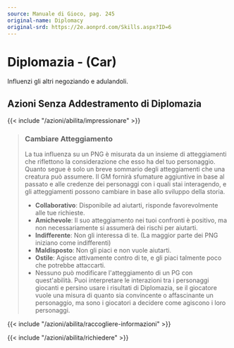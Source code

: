 ```yaml
---
source: Manuale di Gioco, pag. 245
original-name: Diplomacy
original-srd: https://2e.aonprd.com/Skills.aspx?ID=6
---
```


# Diplomazia - (Car)

Influenzi gli altri negoziando e adulandoli.

## Azioni Senza Addestramento di Diplomazia

{{< include "/azioni/abilita/impressionare" >}}

> ### Cambiare Atteggiamento
>
> La tua influenza su un PNG è misurata da un insieme di atteggiamenti che
> riflettono la considerazione che esso ha del tuo personaggio. Quanto segue è
> solo un breve sommario degli atteggiamenti che una creatura può assumere. Il
> GM fornirà sfumature aggiuntive in base al passato e alle credenze dei
> personaggi con i quali stai interagendo, e gli atteggiamenti possono cambiare
> in base allo sviluppo della storia.
>
> - **Collaborativo**: Disponibile ad aiutarti, risponde favorevolmente alle tue
>   richieste.
> - **Amichevole**: Il suo atteggiamento nei tuoi confronti è positivo, ma non
>   necessariamente si assumerà dei rischi per aiutarti.
> - **Indifferente**: Non gli interessa di te. (La maggior parte dei PNG
>   iniziano come indifferenti)
> - **Maldisposto**: Non gli piaci e non vuole aiutarti.
> - **Ostile**: Agisce attivamente contro di te, e gli piaci talmente poco che
>   potrebbe attaccarti.
> - Nessuno può modificare l'atteggiamento di un PG con quest'abilità. Puoi
>   interpretare le interazioni tra i personaggi giocanti e persino usare i
>   risultati di Diplomazia, se il giocatore vuole una misura di quanto sia
>   convincente o affascinante un personaggio, ma sono i giocatori a decidere
>   come agiscono i loro personaggi.

{{< include "/azioni/abilita/raccogliere-informazioni" >}}

{{< include "/azioni/abilita/richiedere" >}}

